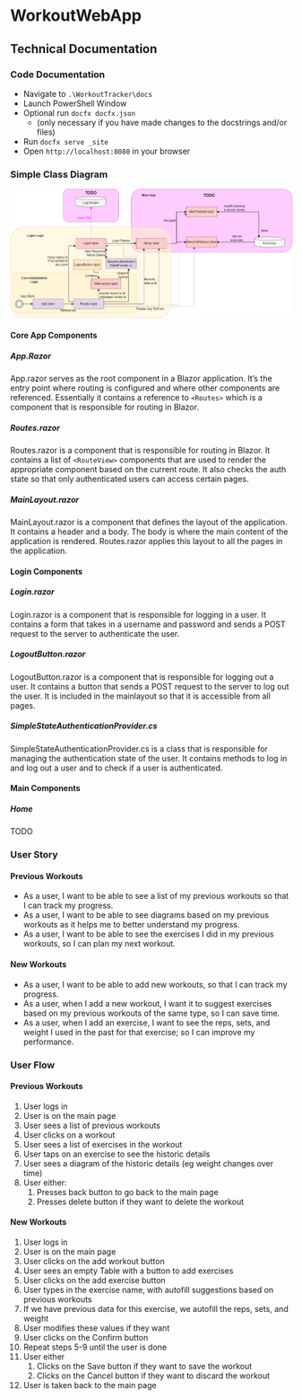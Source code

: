 # WorkoutWebApp

## Technical Documentation

### Code Documentation

- Navigate to `.\WorkoutTracker\docs`
- Launch PowerShell Window
- Optional run `docfx docfx.json`
    - (only necessary if you have made changes to the docstrings and/or files)
- Run `docfx serve _site`
- Open `http://localhost:8080` in your browser

### Simple Class Diagram

![Class Diagram](./docs/images/WorkOuts.drawio.png)

#### Core App Components

##### App.Razor

App.razor serves as the root component in a Blazor application. It’s the entry point where routing is configured and where other components are referenced.
Essentially it contains a reference to `<Routes>` which is a component that is responsible for routing in Blazor.

##### Routes.razor

Routes.razor is a component that is responsible for routing in Blazor. It contains a list of `<RouteView>` components that are used to render the appropriate component based on the current route.
It also checks the auth state so that only authenticated users can access certain pages.

##### MainLayout.razor

MainLayout.razor is a component that defines the layout of the application. It contains a header and a body. The body is where the main content of the application is rendered.
Routes.razor applies this layout to all the pages in the application.

#### Login Components

##### Login.razor

Login.razor is a component that is responsible for logging in a user. It contains a form that takes in a username and password and sends a POST request to the server to authenticate the user.

##### LogoutButton.razor

LogoutButton.razor is a component that is responsible for logging out a user. It contains a button that sends a POST request to the server to log out the user.
It is included in the mainlayout so that it is accessible from all pages.

##### SimpleStateAuthenticationProvider.cs

SimpleStateAuthenticationProvider.cs is a class that is responsible for managing the authentication state of the user. It contains methods to log in and log out a user and to check if a user is authenticated.

#### Main Components

##### Home

TODO


### User Story

#### Previous Workouts

- As a user, I want to be able to see a list of my previous workouts so that I can track my progress.
- As a user, I want to be able to see diagrams based on my previous workouts as it helps me to better understand my progress.
- As a user, I want to be able to see the exercises I did in my previous workouts, so I can plan my next workout.

#### New Workouts

- As a user, I want to be able to add new workouts, so that I can track my progress.
- As a user, when I add a new workout, I want it to suggest exercises based on my previous workouts of the same type, so I can save time.
- As a user, when I add an exercise, I want to see the reps, sets, and weight I used in the past for that exercise; so I can improve my performance.

### User Flow

#### Previous Workouts

1. User logs in
2. User is on the main page
3. User sees a list of previous workouts
4. User clicks on a workout
5. User sees a list of exercises in the workout
6. User taps on an exercise to see the historic details
7. User sees a diagram of the historic details (eg weight changes over time)
8. User either:
   1. Presses back button to go back to the main page
   2. Presses delete button if they want to delete the workout

#### New Workouts

1. User logs in
2. User is on the main page
3. User clicks on the add workout button
4. User sees an empty Table with a button to add exercises
5. User clicks on the add exercise button
6. User types in the exercise name, with autofill suggestions based on previous workouts
7. If we have previous data for this exercise, we autofill the reps, sets, and weight
8. User modifies these values if they want
9. User clicks on the Confirm button
10. Repeat steps 5-9 until the user is done
11. User either 
    1.  Clicks on the Save button if they want to save the workout
    2.  Clicks on the Cancel button if they want to discard the workout
12. User is taken back to the main page